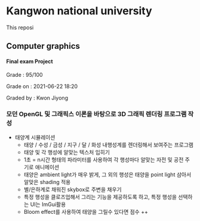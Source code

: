 # Kangwon national university
This reposi
## Computer graphics
#### Final exam Project
Grade : 95/100

Grade on : 2021-06-22 18:20

Graded by	: Kwon Jiyong


### 모던 OpenGL 및 그래픽스 이론을 바탕으로 3D 그래픽 렌더링 프로그램 작성


- 태양계 시뮬레이션
  * 태양 / 수성 / 금성 / 지구 / 달 / 화성 내행성계를 렌더링해서 보여주는 프로그램
  * 태양 및 각 행성에 알맞는 텍스처 입히기
  * 1초 = n시간 형태의 파라미터를 사용하여 각 행성마다 알맞는 자전 및 공전 주기로 애니메이션
  * 태양은 ambient light가 매우 밝게, 그 외의 행성은 태양을 point light 삼아서 알맞은 shading 적용
  * 별/은하계로 채워진 skybox로 주변을 채우기
  * 특정 행성을 클로즈업해서 그리는 기능을 제공하도록 하고, 특정 행성을 선택하는 UI는 ImGui활용
  * Bloom effect를 사용하여 태양을 그릴수 있다면 점수 ++
